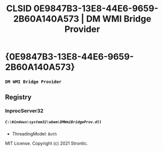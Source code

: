 ﻿---
title: "CLSID 0E9847B3-13E8-44E6-9659-2B60A140A573 | DM WMI Bridge Provider"
excerpt: What is COM-Object CLSID 0E9847B3-13E8-44E6-9659-2B60A140A573?
---

# {0E9847B3-13E8-44E6-9659-2B60A140A573}

### `DM WMI Bridge Provider`

## Registry


### InprocServer32

##### `C:\Windows\system32\wbem\DMWmiBridgeProv.dll`
* ThreadingModel: `Both`

MIT License. Copyright (c) 2021 Strontic.


